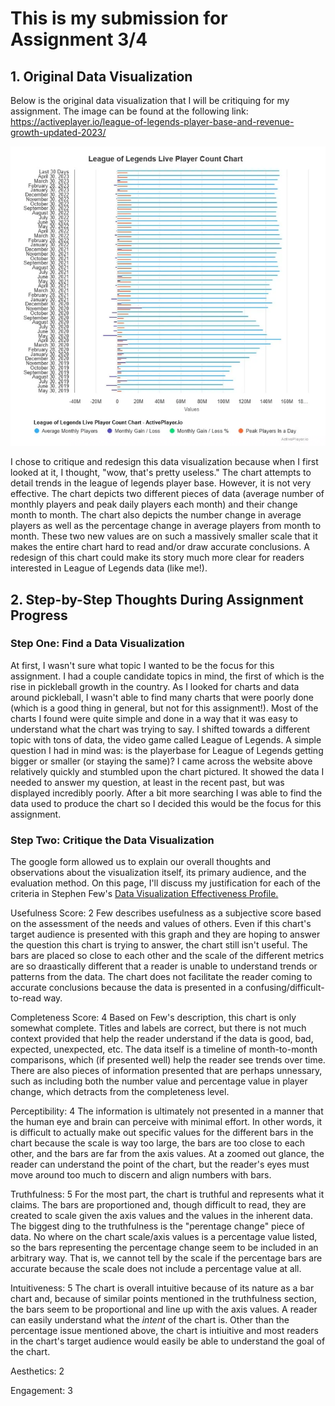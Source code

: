 # This is my submission for Assignment 3/4


## 1. Original Data Visualization

Below is the original data visualization that I will be critiquing for my assignment. The image can be found at the following link: 
https://activeplayer.io/league-of-legends-player-base-and-revenue-growth-updated-2023/


![Bad League of Legends Visualization](LoL_Visualization_Bad.png)


I chose to critique and redesign this data visualization because when I first looked at it, I thought, "wow, that's pretty useless." The chart attempts to detail trends in the league of legends player base. However, it is not very effective. The chart depicts two different pieces of data (average number of monthly players and peak daily players each month) and their change month to month. The chart also depicts the number change in average players as well as the percentage change in average players from month to month. These two new values are on such a massively smaller scale that it makes the entire chart hard to read and/or draw accurate conclusions. A redesign of this chart could make its story much more clear for readers interested in League of Legends data (like me!). 


## 2. Step-by-Step Thoughts During Assignment Progress


### Step One: Find a Data Visualization

At first, I wasn't sure what topic I wanted to be the focus for this assignment. I had a couple candidate topics in mind, the first of which is the rise in pickleball growth in the country. As I looked for charts and data around pickleball, I wasn't able to find many charts that were poorly done (which is a good thing in general, but not for this assignment!). Most of the charts I found were quite simple and done in a way that it was easy to understand what the chart was trying to say. I shifted towards a different topic with tons of data, the video game called League of Legends. A simple question I had in mind was: is the playerbase for League of Legends getting bigger or smaller (or staying the same)? I came across the website above relatively quickly and stumbled upon the chart pictured. It showed the data I needed to answer my question, at least in the recent past, but was displayed incredibly poorly. After a bit more searching I was able to find the data used to produce the chart so I decided this would be the focus for this assignment.


### Step Two: Critique the Data Visualization

The google form allowed us to explain our overall thoughts and observations about the visualization itself, its primary audience, and the evaluation method. On this page, I'll discuss my justification for each of the criteria in Stephen Few's [Data Visualization Effectiveness Profile.](http://www.perceptualedge.com/articles/visual_business_intelligence/data_visualization_effectiveness_profile.pdf)

Usefulness Score: 2
Few describes usefulness as a subjective score based on the assessment of the needs and values of others. Even if this chart's target audience is presented with this graph and they are hoping to answer the question this chart is trying to answer, the chart still isn't useful. The bars are placed so close to each other and the scale of the different metrics are so draastically different that a reader is unable to understand trends or patterns from the data. The chart does not facilitate the reader coming to accurate conclusions because the data is presented in a confusing/difficult-to-read way.

Completeness Score: 4
Based on Few's description, this chart is only somewhat complete. Titles and labels are correct, but there is not much context provided that help the reader understand if the data is good, bad, expected, unexpected, etc. The data itself is a timeline of month-to-month comparisons, which (if presented well) help the reader see trends over time. There are also pieces of information presented that are perhaps unnessary, such as including both the number value and percentage value in player change, which detracts from the completeness level.

Perceptibility: 4
The information is ultimately not presented in a manner that the human eye and brain can perceive with minimal effort. In other words, it is difficult to actually make out specific values for the different bars in the chart because the scale is way too large, the bars are too close to each other, and the bars are far from the axis values. At a zoomed out glance, the reader can understand the point of the chart, but the reader's eyes must move around too much to discern and align numbers with bars.

Truthfulness: 5
For the most part, the chart is truthful and represents what it claims. The bars are proportioned and, though difficult to read, they are created to scale given the axis values and the values in the inherent data. The biggest ding to the truthfulness is the "perentage change" piece of data. No where on the chart scale/axis values is a percentage value listed, so the bars representing the percentage change seem to be included in an arbitrary way. That is, we cannot tell by the scale if the percentage bars are accurate because the scale does not include a percentage value at all.

Intuitiveness: 5
The chart is overall intuitive because of its nature as a bar chart and, because of similar points mentioned in the truthfulness section, the bars seem to be proportional and line up with the axis values. A reader can easily understand what the _intent_ of the chart is. Other than the percentage issue mentioned above, the chart is intiuitive and most readers in the chart's target audience would easily be able to understand the goal of the chart.

Aesthetics: 2

Engagement: 3
